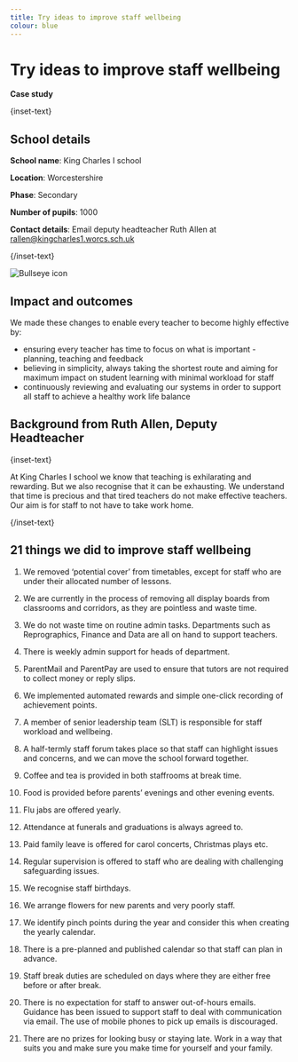 ```yaml
---
title: Try ideas to improve staff wellbeing
colour: blue
---
```


# Try ideas to improve staff wellbeing

<strong class="govuk-tag">Case study</strong>

{inset-text}

## School details

**School name**: King Charles I school   

**Location**: Worcestershire

**Phase**: Secondary

**Number of pupils**: 1000

**Contact details**: Email deputy headteacher Ruth Allen at <rallen@kingcharles1.worcs.sch.uk> 

{/inset-text}

<div class="govuk-grid-row dfe-width-container">
  <div class="govuk-grid-column-full">
    <div class="info-box">
      <div class="info-box__corner">
        <img src="/assets/images/bullseye.svg" alt="Bullseye icon">
      </div>
      <h2 class="govuk-heading-m">
        Impact and outcomes
      </h2>
      <p>
        We made these changes to enable every teacher to become highly effective by:
        <ul>
          <li>
            ensuring every teacher has time to focus on what is important - planning, teaching and feedback
          </li>
          <li>
            believing in simplicity, always taking the shortest route and aiming for maximum impact on student learning with minimal workload for staff
          </li>
          <li>
            continuously reviewing and evaluating our systems in order to support all staff to achieve a healthy work life balance
          </li>
        </ul>
      </p>
    </div>
  </div>
</div>

## Background from Ruth Allen, Deputy Headteacher

{inset-text}

At King Charles I school we know that teaching is exhilarating and rewarding. But we also recognise that it can be exhausting.  We understand that time is precious and that tired teachers do not make effective teachers. Our aim is for staff to not have to take work home. 

{/inset-text}

## 21 things we did to improve staff wellbeing 

1. We removed ‘potential cover’ from timetables, except for staff who are under their allocated number of lessons. 

2. We are currently in the process of removing all display boards from classrooms and corridors, as they are pointless and waste time. 

3. We do not waste time on routine admin tasks. Departments such as Reprographics, Finance and Data are all on hand to support teachers.  

4. There is weekly admin support for heads of department.  

5. ParentMail and ParentPay are used to ensure that tutors are not required to collect money or reply slips. 

6. We implemented automated rewards and simple one-click recording of achievement points.   

7. A member of senior leadership team (SLT) is responsible for staff workload and wellbeing. 

8. A half-termly staff forum takes place so that staff can highlight issues and concerns, and we can move the school forward together. 

9. Coffee and tea is provided in both staffrooms at break time. 

10. Food is provided before parents’ evenings and other evening events.  

11. Flu jabs are offered yearly. 

12. Attendance at funerals and graduations is always agreed to. 

13. Paid family leave is offered for carol concerts, Christmas plays etc. 

14. Regular supervision is offered to staff who are dealing with challenging safeguarding issues. 

15. We recognise staff birthdays. 

16. We arrange flowers for new parents and very poorly staff. 

17. We identify pinch points during the year and consider this when creating the yearly calendar. 

18. There is a pre-planned and published calendar so that staff can plan in advance. 

19. Staff break duties are scheduled on days where they are either free before or after break. 

20. There is no expectation for staff to answer out-of-hours emails. Guidance has been issued to support staff to deal with communication via email. The use of mobile phones to pick up emails is discouraged. 

21. There are no prizes for looking busy or staying late. Work in a way that suits you and make sure you make time for yourself and your family. 
 
